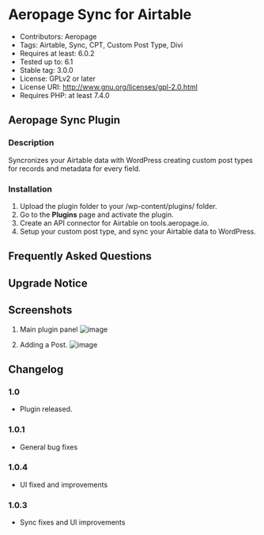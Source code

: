 # Aeropage Sync for Airtable
 
* Contributors: Aeropage
* Tags: Airtable, Sync, CPT, Custom Post Type, Divi
* Requires at least: 6.0.2
* Tested up to: 6.1
* Stable tag: 3.0.0
* License: GPLv2 or later
* License URI: http://www.gnu.org/licenses/gpl-2.0.html
* Requires PHP: at least 7.4.0
  
## Aeropage Sync Plugin

### Description
  
Syncronizes your Airtable data with WordPress creating custom post types for records and metadata for every field.
  
### Installation
  
1. Upload the plugin folder to your /wp-content/plugins/ folder.
2. Go to the **Plugins** page and activate the plugin.
3. Create an API connector for Airtable on tools.aeropage.io.
4. Setup your custom post type, and sync your Airtable data to WordPress.
  
## Frequently Asked Questions
  
## Upgrade Notice

## Screenshots

1. Main plugin panel
![image](https://user-images.githubusercontent.com/46200125/195354839-2750b741-ddee-4470-9092-5a3f8bb05b3b.png)
 
2. Adding a Post. 
![image](https://user-images.githubusercontent.com/46200125/195353227-94b6d11c-b74c-4bb4-965a-ee3563d1fffc.png)

## Changelog

### 1.0
* Plugin released. 

### 1.0.1
* General bug fixes

### 1.0.4
* UI fixed and improvements

### 1.0.3
* Sync fixes and UI improvements